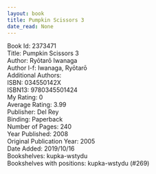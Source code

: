 ```yaml
---
layout: book
title: Pumpkin Scissors 3
date_read: None
---
```


Book Id: 2373471<br />
Title: Pumpkin Scissors 3<br />
Author: Ryōtarō Iwanaga<br />
Author l-f: Iwanaga, Ryōtarō<br />
Additional Authors: <br />
ISBN: 034550142X<br />
ISBN13: 9780345501424<br />
My Rating: 0<br />
Average Rating: 3.99<br />
Publisher: Del Rey<br />
Binding: Paperback<br />
Number of Pages: 240<br />
Year Published: 2008<br />
Original Publication Year: 2005<br />
Date Added: 2019/10/16<br />
Bookshelves: kupka-wstydu<br />
Bookshelves with positions: kupka-wstydu (#269)<br />

